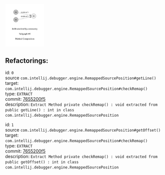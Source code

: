 <img src=subgraph_atomic_0.svg width=25%>

## Refactorings:

id: `0`\
source `com.intellij.debugger.engine.RemappedSourcePosition#getLine()`\
target: `com.intellij.debugger.engine.RemappedSourcePosition#checkRemap()`\
type: `EXTRACT`\
commit: [7655200f5](https://github.com/JetBrains/intellij-community/commit/7655200f58293e5a30bf8b3cbb29ebadae374564)\
description: `Extract Method private checkRemap() : void extracted from public getLine() : int in class com.intellij.debugger.engine.RemappedSourcePosition`

id: `1`\
source `com.intellij.debugger.engine.RemappedSourcePosition#getOffset()`\
target: `com.intellij.debugger.engine.RemappedSourcePosition#checkRemap()`\
type: `EXTRACT`\
commit: [7655200f5](https://github.com/JetBrains/intellij-community/commit/7655200f58293e5a30bf8b3cbb29ebadae374564)\
description: `Extract Method private checkRemap() : void extracted from public getOffset() : int in class com.intellij.debugger.engine.RemappedSourcePosition`


